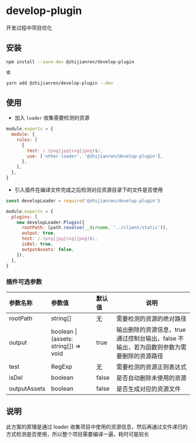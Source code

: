# develop-plugin

开发过程中项目优化

## 安装

```bash
npm install --save-dev @zhijianren/develop-plugin

或

yarn add @zhijianren/develop-plugin --dev
```

## 使用

- 加入 `loader` 收集需要检测的资源

```js
module.exports = {
  module: {
    rules: [
      {
        test: /.(png|jpg|svg|jpeg)$/,
        use: ['other-loader', '@zhijianren/develop-plugin'],
      },
    ],
  },
}
```

- 引入插件在编译文件完成之后检测对应资源目录下的文件是否使用

```js
const developLoader = require('@zhijianren/develop-plugin')

module.exports = {
  plugins: [
    new developLoader.Plugin({
      rootPath: [path.resolve(__dirname, '../client/static')],
      output: true,
      test: /.(png|jpg|svg|jpeg)$/,
      isDel: true,
      outputAssets: false,
    }),
  ],
}
```

### 插件可选参数

| 参数名称     | 参数值                                | 默认值 | 说明                                                                                      |
| :----------- | :------------------------------------ | :----- | ----------------------------------------------------------------------------------------- |
| rootPath     | string[]                              | 无     | 需要检测的资源的绝对路径                                                                  |
| output       | boolean \| (assets: string[]) => void | true   | 输出删除的资源信息，true 通过控制台输出，false 不输出，若为函数则参数为需要删除的资源路径 |
| test         | RegExp                                | 无     | 需要检测的资源正则表达式                                                                  |
| isDel        | boolean                               | false  | 是否自动删除未使用的资源                                                                  |
| outputAssets | boolean                               | false  | 是否生成对应的资源文件                                                                    |

## 说明

此方案的原理是通过 loader 收集项目中使用的资源信息，然后再通过文件递归的方式检测是否使用，所以整个项目需要编译一遍，耗时可能较长
